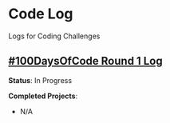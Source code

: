 # Code Log

Logs for Coding Challenges

## [#100DaysOfCode Round 1 Log](Round1Log.md)

**Status**: In Progress

**Completed Projects**:

- N/A
